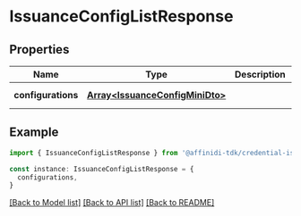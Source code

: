 # IssuanceConfigListResponse

## Properties

| Name               | Type                                                               | Description | Notes                  |
| ------------------ | ------------------------------------------------------------------ | ----------- | ---------------------- |
| **configurations** | [**Array&lt;IssuanceConfigMiniDto&gt;**](IssuanceConfigMiniDto.md) |             | [default to undefined] |

## Example

```typescript
import { IssuanceConfigListResponse } from '@affinidi-tdk/credential-issuance-client'

const instance: IssuanceConfigListResponse = {
  configurations,
}
```

[[Back to Model list]](../README.md#documentation-for-models) [[Back to API list]](../README.md#documentation-for-api-endpoints) [[Back to README]](../README.md)
